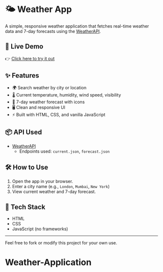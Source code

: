 # 🌤️ Weather App

A simple, responsive weather application that fetches real-time weather data and 7-day forecasts using the [WeatherAPI](https://www.weatherapi.com/).

## 🔗 Live Demo

👉 [Click here to try it out](https://weatherapplicationanuragtiwari.netlify.app/)

## ✨ Features

- 🌍 Search weather by city or location  
- 🌡️ Current temperature, humidity, wind speed, visibility  
- 📅 7-day weather forecast with icons  
- 🖥️ Clean and responsive UI  
- ⚡ Built with HTML, CSS, and vanilla JavaScript  

## 📦 API Used

- [WeatherAPI](https://www.weatherapi.com/)  
  - Endpoints used: `current.json`, `forecast.json`

## 🛠️ How to Use

1. Open the app in your browser.  
2. Enter a city name (e.g., `London`, `Mumbai`, `New York`)  
3. View current weather and 7-day forecast.

## 📁 Tech Stack

- HTML  
- CSS  
- JavaScript (no frameworks)

---

Feel free to fork or modify this project for your own use.
# Weather-Application
